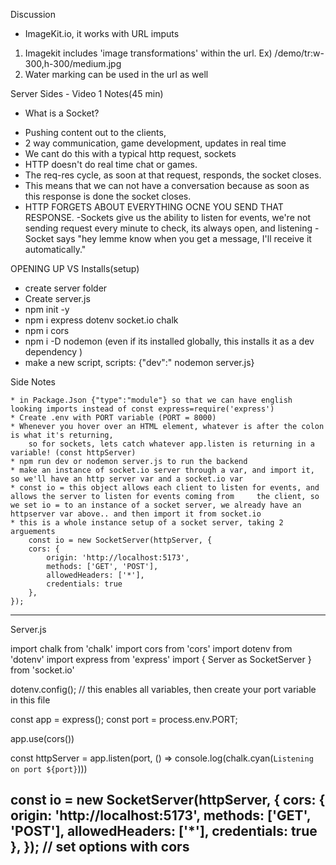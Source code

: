 Discussion

* ImageKit.io, it works with URL imputs 
1. Imagekit includes 'image transformations' within the url.
Ex) /demo/tr:w-300,h-300/medium.jpg
2. Water marking can be used in the url as well

Server Sides - Video 1 Notes(45 min)

* What is a Socket?

- Pushing content out to the clients, 
- 2 way communication, game development, updates in real time
- We cant do this with a typical http request, sockets
- HTTP doesn't do real time chat or games.
- The req-res cycle, as soon at that request, responds, the socket closes.
- This means that we can not have a conversation because as soon as this response is done the socket closes.
- HTTP FORGETS ABOUT EVERYTHING OCNE YOU SEND THAT RESPONSE.
-Sockets give us the ability to listen for events, we're not sending request every minute to check, its always open, and listening 
-Socket says "hey lemme know when you get a message, I'll receive it automatically."


OPENING UP VS
Installs(setup)
- create server folder
- Create server.js
- npm init -y
- npm i express dotenv socket.io chalk
- npm i cors
- npm i -D nodemon (even if its installed globally, this installs it as a dev dependency )
- make a new script, scripts: {"dev":" nodemon server.js}

Side Notes

    * in Package.Json {"type":"module"} so that we can have english looking imports instead of const express=require('express')
    * Create .env with PORT variable (PORT = 8000)
    * Whenever you hover over an HTML element, whatever is after the colon is what it's returning,
        so for sockets, lets catch whatever app.listen is returning in a variable! (const httpServer)
    * npm run dev or nodemon server.js to run the backend
    * make an instance of socket.io server through a var, and import it, so we'll have an http server var and a socket.io var
    * const io = this object allows each client to listen for events, and allows the server to listen for events coming from     the client, so we set io = to an instance of a socket server, we already have an httpserver var above.. and then import it from socket.io
    * this is a whole instance setup of a socket server, taking 2 arguements
        const io = new SocketServer(httpServer, {
        cors: {
            origin: 'http://localhost:5173',
            methods: ['GET', 'POST'],
            allowedHeaders: ['*'],
            credentials: true
        },
    });
------------------------------------------------------------------------

Server.js

import chalk from 'chalk'
import cors from 'cors'
import dotenv from 'dotenv'
import express from 'express'
import { Server as SocketServer } from 'socket.io'

dotenv.config(); // this enables all variables, then create your port variable in this file

const app = express();
const port = process.env.PORT;

app.use(cors())

const httpServer = app.listen(port, () => console.log(chalk.cyan(`Listening on port ${port}`)))

const io = new SocketServer(httpServer, {
    cors: {
        origin: 'http://localhost:5173',
        methods: ['GET', 'POST'],
        allowedHeaders: ['*'],
        credentials: true
    },
});
// set options with cors
--------------------------------------------

